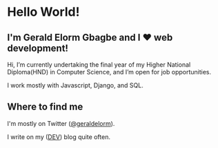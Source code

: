 # Hello World!

## I'm Gerald Elorm Gbagbe and I ❤️ web development!

Hi, I’m currently undertaking the final year of my Higher National Diploma(HND) in Computer Science, and I’m open for job opportunities.

I work mostly with Javascript, Django, and SQL.

## Where to find me

I'm mostly on Twitter ([@geraldelorm](https://twitter.com/geraldelorm)).

I write on my ([DEV](https://dev.to/geraldelorm)) blog quite often.
<!-- <img src="https://github.com/geraldelorm/geraldelorm/blob/master/img/dev.jpg">
![Gerald's GitHub Stats](https://github-readme-stats.vercel.app/api?username=geraldelorm&show_icons=true&theme=nightowl)
 -->
<!--
**geraldelorm/geraldelorm** is a ✨ _special_ ✨ repository because its `README.md` (this file) appears on your GitHub profile.

Here are some ideas to get you started:

- 🔭 I’m currently working on ...
- 🌱 I’m currently learning ...
- 👯 I’m looking to collaborate on ...
- 🤔 I’m looking for help with ...
- 💬 Ask me about ...
- 📫 How to reach me: ...
- 😄 Pronouns: ...
- ⚡ Fun fact: ...
-->

